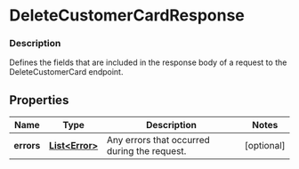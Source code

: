 
# DeleteCustomerCardResponse

### Description

Defines the fields that are included in the response body of a request to the DeleteCustomerCard endpoint.

## Properties
Name | Type | Description | Notes
------------ | ------------- | ------------- | -------------
**errors** | [**List&lt;Error&gt;**](Error.md) | Any errors that occurred during the request. |  [optional]



